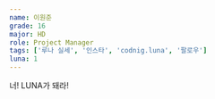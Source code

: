 ```yaml
---
name: 이원준
grade: 16
major: HD
role: Project Manager
tags: ['루나 실세', '인스타', 'codnig.luna', '팔로우']
luna: 1
---
```

너! LUNA가 돼라!